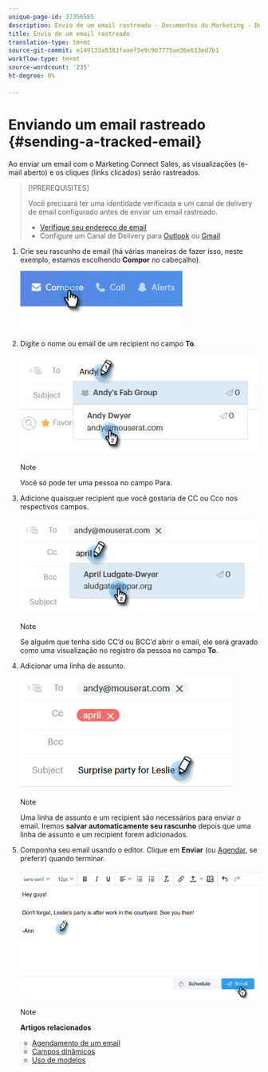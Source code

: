 ```yaml
---
unique-page-id: 37356565
description: Envio de um email rastreado - Documentos do Marketing - Documentação do produto
title: Envio de um email rastreado
translation-type: tm+mt
source-git-commit: e149133a5383faaef5e9c9b7775ae36e633ed7b1
workflow-type: tm+mt
source-wordcount: '235'
ht-degree: 0%

---
```



# Enviando um email rastreado {#sending-a-tracked-email}

Ao enviar um email com o Marketing Connect Sales, as visualizações (e-mail aberto) e os cliques (links clicados) serão rastreados.

>[!PREREQUISITES]
>
>Você precisará ter uma identidade verificada e um canal de delivery de email configurado antes de enviar um email rastreado.
>
>* [Verifique seu endereço de email](http://docs.marketo.com/x/ewPh)
>* Configure um Canal de Delivery para [Outlook](http://docs.marketo.com/x/Z4AOAQ) ou [Gmail](http://docs.marketo.com/x/kYMOAQ)

>



1. Crie seu rascunho de email (há várias maneiras de fazer isso, neste exemplo, estamos escolhendo **Compor** no cabeçalho).

   ![](assets/one.png)

1. Digite o nome ou email de um recipient no campo **To**.

   ![](assets/two.png)

   >[!NOTE]
   >
   >Você só pode ter uma pessoa no campo Para.

1. Adicione quaisquer recipient que você gostaria de CC ou Cco nos respectivos campos.

   ![](assets/three.png)

   >[!NOTE]
   >
   >Se alguém que tenha sido CC’d ou BCC’d abrir o email, ele será gravado como uma visualização no registro da pessoa no campo **To**.

1. Adicionar uma linha de assunto.

   ![](assets/four.png)

   >[!NOTE]
   >
   >Uma linha de assunto e um recipient são necessários para enviar o email. Iremos **salvar automaticamente seu rascunho** depois que uma linha de assunto e um recipient forem adicionados.

1. Componha seu email usando o editor. Clique em **Enviar** (ou [Agendar](http://docs.marketo.com/x/GAQ6Ag), se preferir) quando terminar.

   ![](assets/five.png)

   >[!NOTE]
   >
   >**Artigos relacionados**
   >
   >    
   >    
   >    * [Agendamento de um email](http://docs.marketo.com/x/GAQ6Ag)
   >    * [Campos dinâmicos](http://docs.marketo.com/x/wwDb)
   >    * [Uso de modelos](http://docs.marketo.com/display/DOCS/Templates)


